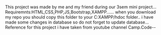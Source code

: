 This project was made by me and my friend during our 3sem mini project...
Requiremnts:HTML,CSS,PHP,JS,Bootstrap,XAMPP......
when you download my repo you should copy this folder to your C:XAMPP/hdoc folder..
i have made some changes in database so do not forget to update database...
Reference for this project i have taken from youtube channel Camp.Code--
